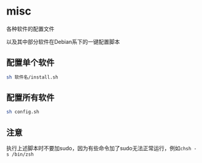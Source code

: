 # misc

各种软件的配置文件

以及其中部分软件在Debian系下的一键配置脚本

## 配置单个软件

```sh
sh 软件名/install.sh
```

## 配置所有软件

```sh
sh config.sh
```

## 注意

执行上述脚本时不要加sudo，因为有些命令加了sudo无法正常运行，例如`chsh -s /bin/zsh`